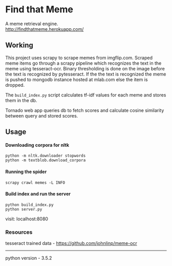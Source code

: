 # Find that Meme

A meme retrieval engine.  
http://findthatmeme.herokuapp.com/

## Working
This project uses scrapy to scrape memes from imgflip.com. Scraped meme items go through a scrapy pipeline which recognizes the text in the meme using tesseract-ocr. Binary thresholding is done on the image before the text is recognized by pytesseract. If the the text is recognized the meme is pushed to mongodb instance hosted at mlab.com else the item is dropped.

The `build_index.py` script calculates tf-idf values for each meme and stores them in the db.

Tornado web app queries db to fetch scores and calculate cosine similarity between query and stored scores.

## Usage
#### Downloading corpora for nltk
`python -m nltk.downloader stopwords`  
`python -m textblob.download_corpora`
#### Running the spider
`scrapy crawl memes -L INFO`
#### Build index and run the server
```
python build_index.py
python server.py
```
visit: localhost:8080

### Resources
tesseract trained data - https://github.com/johnlinp/meme-ocr

----
python version - 3.5.2
